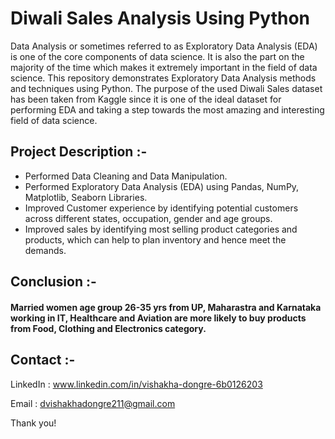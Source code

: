 # Diwali Sales Analysis Using Python
Data Analysis or sometimes referred to as Exploratory Data Analysis (EDA) is one of the core components of data science. It is also the part on the majority of the time which makes it extremely important in the field of data science. This repository demonstrates Exploratory Data Analysis methods and techniques using Python. The purpose of the used Diwali Sales dataset has been taken from Kaggle since it is one of the ideal dataset for performing EDA and taking a step towards the most amazing and interesting field of data science.

## Project Description :-
* Performed Data Cleaning and Data Manipulation.
* Performed Exploratory Data Analysis (EDA) using Pandas, NumPy, Matplotlib, Seaborn Libraries.
* Improved Customer experience by identifying potential customers across different states, occupation, gender and age groups.
* Improved sales by identifying most selling product categories and products, which can help to plan inventory and hence meet the demands.

## Conclusion :-
#### Married women age group 26-35 yrs from UP, Maharastra and Karnataka working in IT, Healthcare and Aviation are more likely to buy products from Food, Clothing and Electronics category.

## Contact :-
LinkedIn : www.linkedin.com/in/vishakha-dongre-6b0126203

Email : dvishakhadongre211@gmail.com

Thank you!
